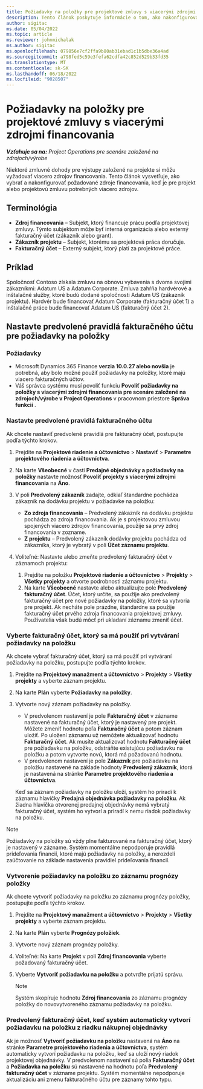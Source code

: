 ```yaml
---
title: Požiadavky na položky pre projektové zmluvy s viacerými zdrojmi financovania
description: Tento článok poskytuje informácie o tom, ako nakonfigurovať a používať požiadavky na položky s viacerými zdrojmi financovania.
author: sigitac
ms.date: 05/04/2022
ms.topic: article
ms.reviewer: johnmichalak
ms.author: sigitac
ms.openlocfilehash: 079856e7cf2ffa9b80ab31ebad1c1b5dbe36a4ad
ms.sourcegitcommit: a798fed5c59e3fefa62cdfa42c852d529b33fd35
ms.translationtype: MT
ms.contentlocale: sk-SK
ms.lasthandoff: 06/18/2022
ms.locfileid: "9028507"
---
```

# <a name="item-requirements-for-project-contracts-with-multiple-funding-sources"></a>Požiadavky na položky pre projektové zmluvy s viacerými zdrojmi financovania

_**Vzťahuje sa na:** Project Operations pre scenáre založené na zdrojoch/výrobe_

Niektoré zmluvné dohody pre výstupy založené na projekte si môžu vyžadovať viacero zdrojov financovania. Tento článok vysvetľuje, ako vybrať a nakonfigurovať požadované zdroje financovania, keď je pre projekt alebo projektovú zmluvu potrebných viacero zdrojov.

## <a name="terminology"></a>Terminológia

- **Zdroj financovania** – Subjekt, ktorý financuje prácu podľa projektovej zmluvy. Týmto subjektom môže byť interná organizácia alebo externý fakturačný účet (zákazník alebo grant).
- **Zákazník projektu** – Subjekt, ktorému sa projektová práca doručuje.
- **Fakturačný účet** – Externý subjekt, ktorý platí za projektové práce.

## <a name="example"></a>Príklad

Spoločnosť Contoso získala zmluvu na obnovu vybavenia s dvoma svojimi zákazníkmi: Adatum US a Adatum Corporate. Zmluva zahŕňa hardvérové a inštalačné služby, ktoré budú dodané spoločnosti Adatum US (zákazník projektu). Hardvér bude financovať Adatum Corporate (fakturačný účet 1) a inštalačné práce bude financovať Adatum US (fakturačný účet 2).

## <a name="set-up-invoice-account-defaulting-rules-for-item-requirements"></a>Nastavte predvolené pravidlá fakturačného účtu pre požiadavky na položky

### <a name="prerequisites"></a>Požiadavky

- Microsoft Dynamics 365 Finance **verzia 10.0.27 alebo novšia** je potrebná, aby bolo možné použiť požiadavky na položky, ktoré majú viacero fakturačných účtov.
- Váš správca systému musí povoliť funkciu **Povoliť požiadavky na položky s viacerými zdrojmi financovania pre scenáre založené na zdrojoch/výrobe v Project Operations** v pracovnom priestore **Správa funkcií** .

### <a name="set-up-the-invoice-account-defaulting-rules"></a>Nastavte predvolené pravidlá fakturačného účtu

Ak chcete nastaviť predvolené pravidlá pre fakturačný účet, postupujte podľa týchto krokov.

1. Prejdite na **Projektové riadenie a účtovníctvo** \> **Nastaviť** \> **Parametre projektového riadenia a účtovníctva**.
1. Na karte **Všeobecné** v časti **Predajné objednávky a požiadavky na položky** nastavte možnosť **Povoliť projekty s viacerými zdrojmi financovania** na **Áno**.
1. V poli **Predvolený zákazník** zadajte, odkiaľ štandardne pochádza zákazník na dodávku projektu v požiadavke na položku:

    - **Zo zdroja financovania** – Predvolený zákazník na dodávku projektu pochádza zo zdroja financovania. Ak je s projektovou zmluvou spojených viacero zdrojov financovania, použije sa prvý zdroj financovania v zozname.
    - **Z projektu** – Predvolený zákazník dodávky projektu pochádza od zákazníka, ktorý je vybratý v poli **Účet záznamu projektu**.

1. Voliteľné: Nastavte alebo zmeňte predvolený fakturačný účet v záznamoch projektu:

    1. Prejdite na položku **Projektové riadenie a účtovníctvo** \> **Projekty** \> **Všetky projekty** a otvorte podrobnosti záznamu projektu.
    2. Na karte **Všeobecné** nastavte alebo aktualizujte pole **Predvolený fakturačný účet**. Účet, ktorý určíte, sa použije ako predvolený fakturačný účet pre nové požiadavky na položky, ktoré sa vytvoria pre projekt. Ak necháte pole prázdne, štandardne sa použije fakturačný účet prvého zdroja financovania projektovej zmluvy. Používatelia však budú môcť pri ukladaní záznamu zmeniť účet.

### <a name="select-the-invoice-account-to-use-when-you-create-an-item-requirement"></a>Vyberte fakturačný účet, ktorý sa má použiť pri vytváraní požiadavky na položku

Ak chcete vybrať fakturačný účet, ktorý sa má použiť pri vytváraní požiadavky na položku, postupujte podľa týchto krokov.

1. Prejdite na **Projektový manažment a účtovníctvo** \> **Projekty** \> **Všetky projekty** a vyberte záznam projektu.
1. Na karte **Plán** vyberte **Požiadavky na položky**.
1. Vytvorte nový záznam požiadavky na položky.

    - V predvolenom nastavení je pole **Fakturačný účet** v zázname nastavené na fakturačný účet, ktorý je nastavený pre projekt. Môžete zmeniť hodnotu poľa **Fakturačný účet** a potom záznam uložiť. Po uložení záznamu už nemôžete aktualizovať hodnotu **Fakturačný účet**. Ak musíte aktualizovať hodnotu **Fakturačný účet** pre požiadavku na položku, odstráňte existujúcu požiadavku na položku a potom vytvorte novú, ktorá má požadovanú hodnotu.
    - V predvolenom nastavení je pole **Zákazník** pre požiadavku na položku nastavené na základe hodnoty **Predvolený zákazník**, ktorá je nastavená na stránke **Parametre projektového riadenia a účtovníctva**.

    Keď sa záznam požiadavky na položku uloží, systém ho priradí k záznamu hlavičky **Predajná objednávka požiadavky na položku**. Ak žiadna hlavička otvorenej predajnej objednávky nemá vybratý fakturačný účet, systém ho vytvorí a priradí k nemu riadok požiadavky na položku.

> [!NOTE]
> Požiadavky na položky sú vždy plne fakturované na fakturačný účet, ktorý je nastavený v zázname. Systém momentálne nepodporuje pravidlá prideľovania financií, ktoré majú požiadavky na položky, a nerozdelí zaúčtovanie na základe nastavenia pravidiel prideľovania financií.

### <a name="create-an-item-requirement-from-an-item-forecast-record"></a>Vytvorenie požiadavky na položku zo záznamu prognózy položky

Ak chcete vytvoriť požiadavky na položku zo záznamu prognózy položky, postupujte podľa týchto krokov.

1. Prejdite na **Projektový manažment a účtovníctvo** \> **Projekty** \> **Všetky projekty** a vyberte záznam projektu.
1. Na karte **Plán** vyberte **Prognózy položiek**.
1. Vytvorte nový záznam prognózy položky.
1. Voliteľné: Na karte **Projekt** v poli **Zdroj financovania** vyberte požadovaný fakturačný účet.
1. Vyberte **Vytvoriť požiadavku na položku** a potvrďte prijatú správu.

    > [!NOTE]
    > Systém skopíruje hodnotu **Zdroj financovania** zo záznamu prognózy položky do novovytvoreného záznamu požiadavky na položku.

### <a name="default-invoice-account-when-the-system-automatically-creates-an-item-requirement-from-a-purchase-order-line"></a>Predvolený fakturačný účet, keď systém automaticky vytvorí požiadavku na položku z riadku nákupnej objednávky

Ak je možnosť **Vytvoriť požiadavku na položku** nastavená na **Áno** na stránke **Parametre projektového riadenia a účtovníctva**, systém automaticky vytvorí požiadavku na položku, keď sa uloží nový riadok projektovej objednávky. V predvolenom nastavení sú polia **Fakturačný účet** a **Požiadavka na položku** sú nastavené na hodnotu poľa **Predvolený fakturačný účet** v zázname projektu. Systém momentálne nepodporuje aktualizáciu ani zmenu fakturačného účtu pre záznamy tohto typu.
